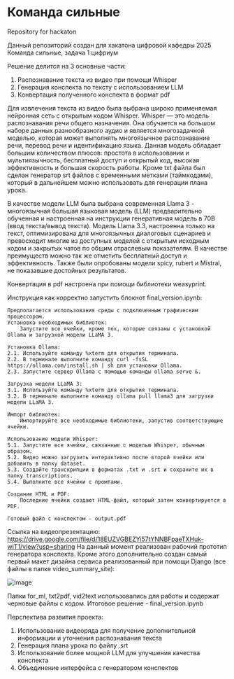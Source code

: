 # Команда сильные
Repository for hackaton 

Данный репозиторий создан для хакатона цифровой кафедры 2025
Команда сильные, задача 1 цифриум

Решение делится на 3 основные части:
1. Распознавание текста из видео при помощи Whisper
2. Генерация конспекта по тексту с использованием LLM
3. Конвертация полученного конспекта в формат pdf

Для извлечения текста из видео была выбрана широко применяемая нейронная сеть с открытым кодом Whisper. Whisper — это модель распознавания речи общего назначения. Она обучается на большом наборе данных разнообразного аудио и является многозадачной моделью, которая может выполнять многоязычное распознавание речи, перевод речи и идентификацию языка. 
Данная модель обладает большим количеством плюсов: простота в использовании и мультиязычность, бесплатный доступ и открытый код, высокая эффективность и большая скорость работы.
Кроме txt файла был сделан генератор srt файлов с временными метками (таймкодами), который в дальнейшем можно использовать для генерации плана урока.

В качестве модели LLM была выбрана современная Llama 3 - многоязычная большая языковая модель (LLM) предварительно обученная и настроенная на инструкции генеративная модель в 70B (ввод текста/вывод текста). Модель Llama 3.3, настроенна только на текст, оптимизирована для многоязычных диалоговых сценариев и превосходит многие из доступных моделей с открытым исходным кодом и закрытых чатов по общим отраслевым показателям.
В качестве преимуществ можно так же отметить бесплатный доступ и эффективность.
Также были опробованы модели spicy, rubert и Mistral, не показавшие достойных результатов.

Конвертация в pdf настроена при помощи библиотеки weasyprint.

Инструкция как корректно запустить блокнот final_version.ipynb:
    
    Предполагается использования среды с подключенным графическим процессором.
    Установка необходимых библиотек:
        Запустите все ячейки, кроме тех, которые связаны с установкой Ollama и загрузкой модели LLaMA 3.
        
    Установка Ollama:
    2.1. Используйте команду %xterm для открытия терминала.
    2.2. В терминале выполните команду curl -fsSL https://ollama.com/install.sh | sh для установки Ollama.
    2.3. Запустите сервер Ollama с помощью команды ollama serve &.

    Загрузка модели LLaMA 3:
    3.1. Используйте команду %xterm для открытия терминала.
    3.2. В терминале выполните команду ollama pull llama3 для загрузки модели LLaMA 3.

    Импорт библиотек:
        Импортируйте все необходимые библиотеки, запустив соответствующие ячейки.

    Использование модели Whisper:
    5.1. Запустите все ячейки, связанные с моделью Whisper, обычным образом.
    5.2. Видео можно загрузить интерактивно после второй ячейки или добавить в папку dataset.
    5.3. Создайте транскрипции в форматах .txt и .srt и сохраните их в папку transcriptions.
    5.4. Выполните все ячейки с промтами.

    Создание HTML и PDF:
        Последние ячейки создают HTML-файл, который затем конвертируется в PDF.

    Готовый файл c конспектом - output.pdf

Ссылка на видеопрезентацию: https://drive.google.com/file/d/18EUZVGBEZYi57tYNNBFpaeTXHuk-wiT1/view?usp=sharing
На данный момент реализован рабочий прототип генератора конспекта.
Кроме этого дополнительно создан самый первый макет дизайна сервиса реализованный при помощи Django (все файлы в папке video_summary_site):

![image](https://github.com/user-attachments/assets/8f62f662-6eab-4cca-bd9d-e5654a5035e7)

Папки for_ml, txt2pdf, vid2text использовались для работы и содержат черновые файлы с кодом. Итоговое решение - final_version.ipynb

Перспектива развития проекта:
1. Использование видеоряда для получение дополнительной информации и уточнения распознавания текста
2. Генерация плана урока по файлу .srt
3. Использование более мощной LLM для улучшения качества конспекта
4. Объединение интерфейса с генератором конспектов

